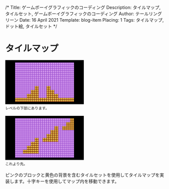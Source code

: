 /*
Title: ゲームボーイグラフィックのコーディング
Description: タイルマップ, タイルセット, ゲームボーイグラフィックのコーディング
Author: テールリングリーン
Date: 16 April 2021
Template: blog-item
Placing: 1
Tags: タイルマップ, ドット絵, タイルセット
*/

# タイルマップ
![タイルマップ](/assets/images/tilemap1.png)
<br>
<small>レベルの下部にあります。</small>
<br><br>
![タイルマップ](/assets/images/tilemap2.png)
<br>
<small>これより先。</small><br><br>
ピンクのブロックと黄色の背景を含むタイルセットを使用してタイルマップを実装します。十字キーを使用してマップ内を移動できます。
